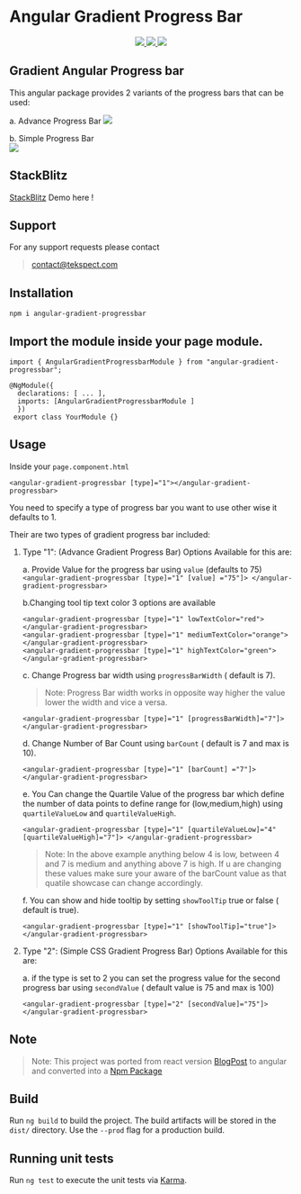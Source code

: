 <p align="center">
   <h1>Angular Gradient Progress Bar</h1>
</p>
<!-- Badges -->
<p align="center">
<a href="https://www.npmjs.com/package/angular-gradient-progressbar"><img src="https://img.shields.io/npm/dw/angular-gradient-progressbar"/>
</a>
<a href="https://www.npmjs.com/package/angular-gradient-progressbar"><img src="https://img.shields.io/npm/v/angular-gradient-progressbar?color=red"/>
</a>
<a href="https://github.com/aditbharadwaj/angular-gradient-progressbar"><img src="https://img.shields.io/github/stars/aditbharadwaj/angular-gradient-progressbar?label=github%20Stars&style=social"/>
</a>
</p>

<!-- end -->

## Gradient Angular Progress bar

<p>This angular package provides 2 variants of the progress bars that can be used:
  
   a. Advance Progress Bar
  <img src="https://user-images.githubusercontent.com/6751554/89441965-9c2eb280-d76b-11ea-85ca-3f2e1868cf51.PNG"/>
   
   b. Simple Progress Bar   
  <img src="https://user-images.githubusercontent.com/6751554/89295854-3664fc80-d67f-11ea-98d8-a422c62d8b65.PNG"/>
     
     
</p>

## StackBlitz

[StackBlitz](https://stackblitz.com/edit/angular-ivy-9ugyso?file=src/app/app.component.html) Demo here !

## Support

<p>For any support requests please contact </p>

> contact@tekspect.com

## Installation

`npm i angular-gradient-progressbar`

## Import the module inside your page module.

```
import { AngularGradientProgressbarModule } from "angular-gradient-progressbar";

@NgModule({
  declarations: [ ... ],
  imports: [AngularGradientProgressbarModule ]
  })
 export class YourModule {}
```

## Usage

Inside your `page.component.html`

`<angular-gradient-progressbar [type]="1"></angular-gradient-progressbar>`

You need to specify a type of progress bar you want to use other wise it defaults to 1.

Their are two types of gradient progress bar included:

1.  Type "1": (Advance Gradient Progress Bar) Options Available for this are:

    a. Provide Value for the progress bar using `value` (defaults to 75)
    `<angular-gradient-progressbar [type]="1" [value] ="75"]> </angular-gradient-progressbar>`

    b.Changing tool tip text color 3 options are available

        <angular-gradient-progressbar [type]="1" lowTextColor="red"> </angular-gradient-progressbar>
        <angular-gradient-progressbar [type]="1" mediumTextColor="orange"> </angular-gradient-progressbar>
        <angular-gradient-progressbar [type]="1" highTextColor="green"> </angular-gradient-progressbar>

    c. Change Progress bar width using `progressBarWidth` ( default is 7).

    > Note: Progress Bar width works in opposite way higher the value lower the width and vice a versa.

    `<angular-gradient-progressbar [type]="1" [progressBarWidth]="7"]> </angular-gradient-progressbar>`

    d. Change Number of Bar Count using `barCount` ( default is 7 and max is 10).

    `<angular-gradient-progressbar [type]="1" [barCount] ="7"]> </angular-gradient-progressbar>`

    e. You Can change the Quartile Value of the progress bar which define the number of data points to define range for (low,medium,high) using `quartileValueLow` and `quartileValueHigh`.

    `<angular-gradient-progressbar [type]="1" [quartileValueLow]="4" [quartileValueHigh]="7"]> </angular-gradient-progressbar>`

    > Note: In the above example anything below 4 is low, between 4 and 7 is medium and anything above 7 is high. If u are changing these values make sure your aware of the barCount value as that quatile showcase can change accordingly.

    f. You can show and hide tooltip by setting `showToolTip` true or false ( default is true).

    `<angular-gradient-progressbar [type]="1" [showToolTip]="true"]> </angular-gradient-progressbar>`

2.  Type "2": (Simple CSS Gradient Progress Bar) Options Available for this are:

    a. if the type is set to 2 you can set the progress value for the second progress bar using `secondValue` ( default value is 75 and max is 100)

    `<angular-gradient-progressbar [type]="2" [secondValue]="75"]> </angular-gradient-progressbar>`

## Note

> Note: This project was ported from react version [BlogPost](https://dev.to/raisaugat/how-to-show-progress-percentage-in-gradient-bar-2k61) to angular and converted into a [Npm Package](https://www.npmjs.com/package/angular-gradient-progressbar)

## Build

Run `ng build` to build the project. The build artifacts will be stored in the `dist/` directory. Use the `--prod` flag for a production build.

## Running unit tests

Run `ng test` to execute the unit tests via [Karma](https://karma-runner.github.io).

